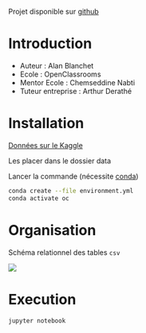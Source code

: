Projet disponible sur [github](https://github.com/AlanBlanchet/SegmentezDesClientsDunSiteECommerce)

# Introduction

- Auteur                : Alan Blanchet
- Ecole                 : OpenClassrooms
- Mentor Ecole          : Chemseddine Nabti
- Tuteur entreprise     : Arthur Derathé

# Installation

[Données sur le Kaggle](https://www.kaggle.com/datasets/olistbr/brazilian-ecommerce)

Les placer dans le dossier data

Lancer la commande (nécessite [conda](https://conda.io/projects/conda/en/latest/user-guide/install/index.html))

```bash
conda create --file environment.yml
conda activate oc
```

# Organisation

Schéma relationnel des tables `csv`

![](https://i.imgur.com/HRhd2Y0.png)

# Execution

```bash
jupyter notebook
```